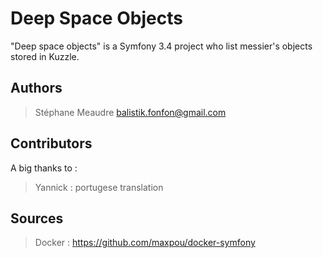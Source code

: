 Deep Space Objects
=====================

"Deep space objects" is a Symfony 3.4 project who list messier's objects stored in Kuzzle.

## Authors
 > Stéphane Meaudre <balistik.fonfon@gmail.com>

## Contributors

A big thanks to :
 > Yannick : portugese translation

## Sources
 > Docker : https://github.com/maxpou/docker-symfony